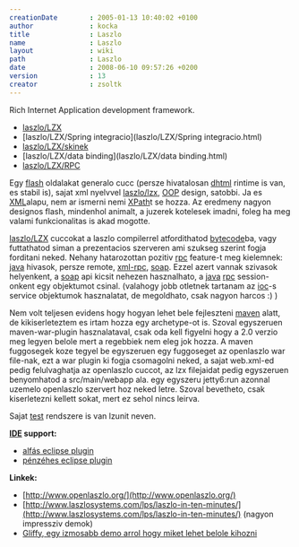 ```yaml
---
creationDate        : 2005-01-13 10:40:02 +0100 
author              : kocka 
title               : Laszlo 
name                : Laszlo 
layout              : wiki 
path                : Laszlo 
date                : 2008-06-10 09:57:26 +0200 
version             : 13 
creator             : zsoltk 
---
```

Rich Internet Application development framework.


-   [laszlo/LZX](laszlo/LZX.html)
-   [laszlo/LZX/Spring integracio](laszlo/LZX/Spring integracio.html)
-   [laszlo/LZX/skinek](laszlo/LZX/skinek.html)
-   [laszlo/LZX/data binding](laszlo/LZX/data binding.html)
-   [laszlo/LZX/RPC](laszlo/LZX/RPC.html)



Egy [flash](flash.html) oldalakat generalo cucc (persze hivatalosan [dhtml](Missing.html) rintime is van, es stabil is), sajat xml nyelvvel [laszlo/lzx](laszlo/LZX.html), [OOP](oop.html) design, satobbi. Ja es [XML](XML.html)alapu, nem ar ismerni nemi [XPath](XPath.html)t se hozza. Az eredmeny nagyon designos flash, mindenhol animalt, a juzerek kotelesek imadni, foleg ha meg valami funkcionalitas is akad mogotte.

[laszlo/LZX](laszlo/LZX.html) cuccokat a laszlo compilerrel atfordithatod [bytecode](bytecode.html)ba, vagy futtathatod siman a prezentacios szerveren ami szukseg szerint fogja forditani neked. Nehany hatarozottan pozitiv [rpc](RPC.html) feature-t meg kielemnek: [java](java.html) hivasok, persze remote, [xml-rpc](xml-rpc.html), [soap](SOAP.html). Ezzel azert vannak szivasok helyenkent, a [soap](SOAP.html) api kicsit nehezen hasznalhato, a [java](java.html) [rpc](RPC.html) session-onkent egy objektumot csinal. (valahogy jobb otletnek tartanam az [ioc](ioc.html)-s service objektumok hasznalatat, de megoldhato, csak nagyon harcos :) )

Nem volt teljesen evidens hogy hogyan lehet bele fejleszteni [maven](maven.html) alatt, de kikiserleteztem es irtam hozza egy archetype-ot is. Szoval egyszeruen maven-war-plugin hasznalataval, csak oda kell figyelni hogy a 2.0 verzio meg legyen belole mert a regebbiek nem eleg jok hozza. A maven fuggosegek koze tegyel be egyszeruen egy fuggoseget az openlaszlo war file-nak, ezt a war plugin ki fogja csomagolni neked, a sajat web.xml-ed pedig felulvaghatja az openlaszlo cuccot, az lzx filejaidat pedig egyszeruen benyomhatod a src/main/webapp ala. egy egyszeru jetty6:run azonnal uzemelo openlaszlo szervert hoz neked letre. Szoval bevetheto, csak kiserletezni kellett sokat, mert ez sehol nincs leirva.


Sajat [test](test.html) rendszere is van lzunit neven.

__[IDE](IDE.html) support:__

*   [alfás eclipse plugin](http://www.syte.ch/en/laszlo.xml)
*   [pénzéhes eclipse plugin](http://www.spket.com/laszlo.html)


__Linkek:__

*   [http://www.openlaszlo.org/](http://www.openlaszlo.org/)
*   [http://www.laszlosystems.com/lps/laszlo-in-ten-minutes/](http://www.laszlosystems.com/lps/laszlo-in-ten-minutes/) (nagyon impressziv demok)
*   [Gliffy, egy izmosabb demo arrol hogy miket lehet belole kihozni](http://www.gliffy.com/gliffy/)



